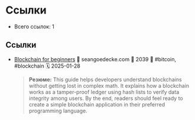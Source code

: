# Ссылки

- Всего ссылок: 1

## Ссылки

- [Blockchain for beginners](https://www.seangoedecke.com/blockchain-for-beginners/) 👤 seangoedecke.com 💬 2039 🔖 #bitcoin, #blockchain 🗓️ 2025-01-28
    > **Резюме:** This guide helps developers understand blockchains without getting lost in complex math. It explains how a blockchain works as a tamper-proof ledger using hash lists to verify data integrity among users. By the end, readers should feel ready to create a simple blockchain application in their preferred programming language.
